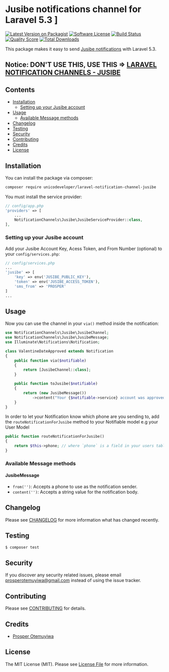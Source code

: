 # Jusibe notifications channel for Laravel 5.3 ]


[![Latest Version on Packagist](https://img.shields.io/packagist/v/unicodeveloper/laravel-notification-channel-jusibe.svg?style=flat-square)](https://packagist.org/packages/unicodeveloper/laravel-notification-channel-jusibe)
[![Software License](https://img.shields.io/badge/license-MIT-brightgreen.svg?style=flat-square)](LICENSE.md)
[![Build Status](https://img.shields.io/travis/unicodeveloper/laravel-notification-channel-jusibe/master.svg?style=flat-square)](https://travis-ci.org/unicodeveloper/laravel-notification-channel-jusibe)
[![Quality Score](https://img.shields.io/scrutinizer/g/unicodeveloper/laravel-notification-channel-jusibe.svg?style=flat-square)](https://scrutinizer-ci.com/g/unicodeveloper/laravel-notification-channel-jusibe)
[![Total Downloads](https://img.shields.io/packagist/dt/unicodeveloper/laravel-notification-channel-jusibe.svg?style=flat-square)](https://packagist.org/packages/unicodeveloper/laravel-notification-channel-jusibe)

This package makes it easy to send [Jusibe notifications](https://jusibe.com/docs/) with Laravel 5.3.

## Notice: DON'T USE THIS, USE THIS => [LARAVEL NOTIFICATION CHANNELS - JUSIBE](https://github.com/laravel-notification-channels/jusibe)

## Contents

- [Installation](#installation)
    - [Setting up your Jusibe account](#setting-up-your-jusibe-account)
- [Usage](#usage)
    - [Available Message methods](#available-message-methods)
- [Changelog](#changelog)
- [Testing](#testing)
- [Security](#security)
- [Contributing](#contributing)
- [Credits](#credits)
- [License](#license)

## Installation

You can install the package via composer:

``` bash
composer require unicodeveloper/laravel-notification-channel-jusibe
```

You must install the service provider:

```php
// config/app.php
'providers' => [
    ...
    NotificationChannels\Jusibe\JusibeServiceProvider::class,
],
```

### Setting up your Jusibe account

Add your Jusibe Account Key, Acess Token, and From Number (optional) to your `config/services.php`:

```php
// config/services.php
...
'jusibe' => [
    'key' => env('JUSIBE_PUBLIC_KEY'),
    'token' => env('JUSIBE_ACCESS_TOKEN'),
    'sms_from' => 'PROSPER'
]
...
```

## Usage

Now you can use the channel in your `via()` method inside the notification:

``` php
use NotificationChannels\Jusibe\JusibeChannel;
use NotificationChannels\Jusibe\JusibeMessage;
use Illuminate\Notifications\Notification;

class ValentineDateApproved extends Notification
{
    public function via($notifiable)
    {
        return [JusibeChannel::class];
    }

    public function toJusibe($notifiable)
    {
        return (new JusibeMessage())
            ->content("Your {$notifiable->service} account was approved!");
    }
}
```

In order to let your Notification know which phone are you sending to, add the `routeNotificationForJusibe` method to your Notifiable model e.g your User Model

```php
public function routeNotificationForJusibe()
{
    return $this->phone; // where `phone` is a field in your users table;
}
```

### Available Message methods

#### JusibeMessage

- `from('')`: Accepts a phone to use as the notification sender.
- `content('')`: Accepts a string value for the notification body.

## Changelog

Please see [CHANGELOG](CHANGELOG.md) for more information what has changed recently.

## Testing

``` bash
$ composer test
```

## Security

If you discover any security related issues, please email prosperotemuyiwa@gmail.com instead of using the issue tracker.

## Contributing

Please see [CONTRIBUTING](CONTRIBUTING.md) for details.

## Credits

- [Prosper Otemuyiwa](https://github.com/unicodeveloper)

## License

The MIT License (MIT). Please see [License File](LICENSE.md) for more information.